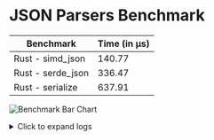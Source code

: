 # JSON Parsers Benchmark

| Benchmark | Time (in µs) |
|-----------|------|
| Rust - simd_json | 140.77 |
| Rust - serde_json | 336.47 |
| Rust - serialize | 637.91 |

![Benchmark Bar Chart](https://quickchart.io/chart?bkg=white&c=%7B%22data%22%3A%7B%22datasets%22%3A%5B%7B%22data%22%3A%5B140.77%2C336.47%2C637.91%5D%2C%22label%22%3A%22Benchmark%20Results%22%7D%5D%2C%22labels%22%3A%5B%22Rust%20-%20simd_json%22%2C%22Rust%20-%20serde_json%22%2C%22Rust%20-%20serialize%22%5D%7D%2C%22options%22%3A%7B%22scales%22%3A%7B%22yAxes%22%3A%5B%7B%22ticks%22%3A%7B%22beginAtZero%22%3Atrue%7D%7D%5D%7D%2C%22title%22%3A%7B%22display%22%3Atrue%2C%22text%22%3A%22Lower%20is%20Better%22%7D%7D%2C%22type%22%3A%22bar%22%7D)

<details><summary>Click to expand logs</summary>

Rust Benchmark Output:

```shell

running 0 tests

test result: ok. 0 passed; 0 failed; 0 ignored; 0 measured; 0 filtered out; finished in 0.00s

simd_json               time:   [140.77 µs 140.97 µs 141.32 µs]
Found 7 outliers among 100 measurements (7.00%)
  4 (4.00%) high mild
  3 (3.00%) high severe

serde_json              time:   [336.47 µs 336.73 µs 337.07 µs]
Found 13 outliers among 100 measurements (13.00%)
  2 (2.00%) low mild
  6 (6.00%) high mild
  5 (5.00%) high severe

rustc-serialize         time:   [637.91 µs 641.24 µs 646.53 µs]
Found 6 outliers among 100 measurements (6.00%)
  4 (4.00%) high mild
  2 (2.00%) high severe


```

Go Benchmark Output:

```shell
goos: darwin
goarch: arm64
pkg: my-project
cpu: AMD EPYC 7763 64-Core Processor                
BenchmarkJsonParser   	    9142	    130601 ns/op
BenchmarkEncodingJson 	    1017	   1185459 ns/op
PASS
ok  	my-project	2.537s

```

</details>
